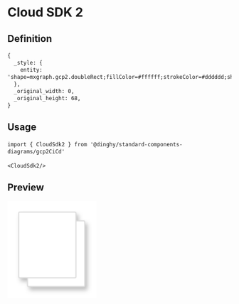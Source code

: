 # Cloud SDK 2

## Definition

```
{
  _style: { 
    entity: 'shape=mxgraph.gcp2.doubleRect;fillColor=#ffffff;strokeColor=#dddddd;shadow=1;strokeWidth=1;rounded=1;absoluteArcSize=1;arcSize=2;',
  },
  _original_width: 0,
  _original_height: 68,
}
```

## Usage

```
import { CloudSdk2 } from '@dinghy/standard-components-diagrams/gcp2CiCd'

<CloudSdk2/>
```

## Preview

<img src="./cloud-sdk-2.png" width="200"/>
